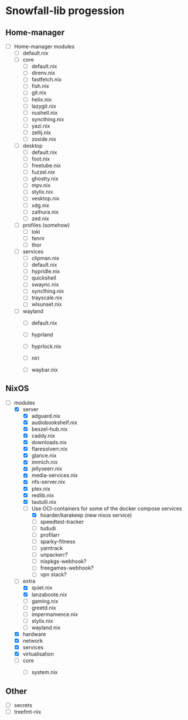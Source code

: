 # Snowfall-lib progession

## Home-manager
- [ ] Home-manager modules
  - [ ] default.nix
  - [ ] core
    - [ ] default.nix
    - [ ] direnv.nix
    - [ ] fastfetch.nix
    - [ ] fish.nix
    - [ ] git.nix
    - [ ] helix.nix
    - [ ] lazygit.nix
    - [ ] nushell.nix
    - [ ] syncthing.nix
    - [ ] yazi.nix
    - [ ] zellij.nix
    - [ ] zoxide.nix
  - [ ] desktop
    - [ ] default.nix
    - [ ] foot.nix
    - [ ] freetube.nix
    - [ ] fuzzel.nix
    - [ ] ghostty.nix
    - [ ] mpv.nix
    - [ ] stylix.nix
    - [ ] vesktop.nix
    - [ ] xdg.nix
    - [ ] zathura.nix
    - [ ] zed.nix
  - [ ] profiles (somehow)
    - [ ] loki
    - [ ] fenrir
    - [ ] thor
  - [ ] services
    - [ ] clipman.nix
    - [ ] default.nix
    - [ ] hypridle.nix
    - [ ] quickshell
    - [ ] swaync.nix
    - [ ] syncthing.nix
    - [ ] trayscale.nix
    - [ ] wlsunset.nix
  - [ ] wayland
    - [ ] default.nix
    - [ ] hyprland
    - [ ] hyprlock.nix
    - [ ] niri
    - [ ] waybar.nix



## NixOS

- [ ] modules
  - [x] server
    - [x] adguard.nix
    - [x] audiobookshelf.nix
    - [x] beszel-hub.nix
    - [x] caddy.nix
    - [x] downloads.nix
    - [x] flaresolverr.nix
    - [x] glance.nix
    - [x] immich.nix
    - [x] jellyseerr.nix
    - [x] media-services.nix
    - [x] nfs-server.nix
    - [x] plex.nix
    - [x] redlib.nix
    - [x] tautulli.nix
    - [ ] Use OCI-containers for some of the docker compose services
      - [x] hoarder/karakeep (new nixos service)
      - [ ] speedtest-tracker
      - [ ] tududi
      - [ ] profilarr
      - [ ] sparky-fitness
      - [ ] yamtrack
      - [ ] unpackerr?
      - [ ] nixpkgs-webhook?
      - [ ] freegames-webhook?
      - [ ] vpn stack?
  - [ ] extra
    - [x] quiet.nix
    - [x] lanzaboote.nix
    - [ ] gaming.nix
    - [ ] greetd.nix
    - [ ] impermamence.nix
    - [ ] stylix.nix
    - [ ] wayland.nix
  - [x] hardware
  - [x] network
  - [x] services
  - [x] virtualisation
  - [ ] core
    - [ ] system.nix


## Other
- [ ] secrets
- [ ] treefmt-nix
